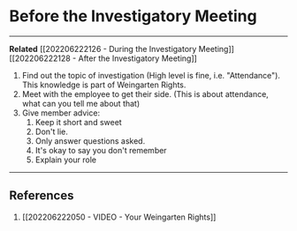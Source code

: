 # Before the Investigatory Meeting
---
**Related** [[202206222126 - During the Investigatory Meeting]][[202206222128 - After the Investigatory Meeting]]

1. Find out the topic of investigation (High level is fine, i.e. "Attendance"). This knowledge is part of Weingarten Rights.
2. Meet with the employee to get their side. (This is about attendance, what can you tell me about that)
3. Give member advice:
	1. Keep it short and sweet
	2. Don't lie.
	3. Only answer questions asked.
	4. It's okay to say you don't remember
	5. Explain your role

---
## References
1. [[202206222050 - VIDEO - Your Weingarten Rights]]